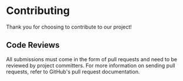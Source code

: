 # Contributing

Thank you for choosing to contribute to our project!

## Code Reviews

All submissions must come in the form of pull requests and need to be reviewed by project committers. For more information on sending pull requests, refer to GitHub's pull request documentation.
